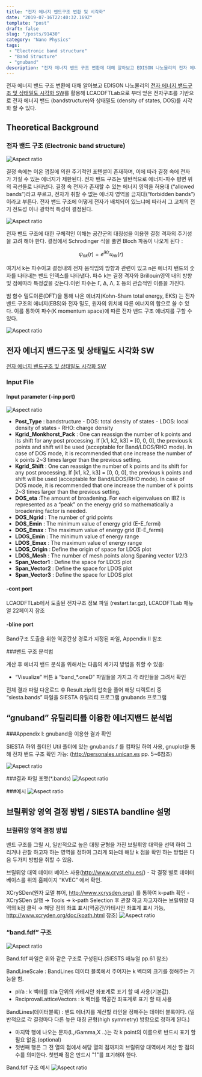 ```yaml
---
title: "전자 에너지 밴드구조 변환 및 시각화"
date: "2019-07-16T22:40:32.169Z"
template: "post"
draft: false
slug: "/posts/91430"
category: "Nano Physics"
tags: 
 - "Electronic band structure"
 - "Band Structure"
 - "gnuband"
description: "전자 에너지 밴드 구조 변환에 대해 알아보고 EDISON 나노물리의 전자 에너지 밴드구조 및 상태밀도 시각화 SW를 활용해 LCAODFTLab으로 부터 얻은 전자구조를 기반으로 전자 에너지 밴드 (bandstructure)와 상태밀도 (density of states, DOS)를 시각화 할 수 있다."
---
```


전자 에너지 밴드 구조 변환에 대해 알아보고 EDISON 나노물리의 [전자 에너지 밴드구조 및 상태밀도 시각화 SW](https://www.edison.re.kr/web/nano/scienceappstore/-/scienceapp/BAND_DOSLab/1-0-1/view)를 활용해 LCAODFTLab으로 부터 얻은 전자구조를 기반으로 전자 에너지 밴드 (bandstructure)와 상태밀도 (density of states, DOS)를 시각화 할 수 있다.

## Theoretical Background
### 전자 밴드 구조 (Electronic band structure)

![Aspect ratio](/media/POST/9143/0.jpg)

결정 속에는 이온 껍질에 의한 주기적인 포텐셜이 존재하며, 이에 따라 결정 속에 전자 가 가질 수 있는 에너지가 제한된다. 전자 밴드 구조는 일반적으로 에너지-파수 평면 위의 곡선들로 나타낸다. 결정 속 전자가 존재할 수 있는 에너지 영역을 허용대 (“allowed bands”)라고 부르고, 전자가 취할 수 없는 에너지 영역을 금지대(“forbidden bands”)이라고 부른다. 전자 밴드 구조에 어떻게 전자가 배치되어 있느냐에 따라서 그 고체의 전기 전도성 이나 광학적 특성이 결정된다.

![Aspect ratio](/media/POST/9143/1.jpg)

전자 밴드 구조에 대한 구체적인 이해는 공간군의 대칭성을 이용한 결정 격자의 주기성 을 고려 해야 한다. 결정에서 Schrodinger 식을 풀면 Bloch 파동이 나오게 된다 :

$$
\psi_{n k}(r)=e^{i K r} u_{n k}(r)
$$

여기서 k는 파수이고 결정내의 전자 움직임의 방향과 관련이 있고 n은 에너지 밴드의 숫자를 나타내는 밴드 인덱스를 나타낸다. 파수 k는 결정 격자와 Brillouin영역 내의 방향 및 점에따라 특정값을 갖는다.이런 파수는 Γ, Δ, Λ, Σ 등의 관습적인 이름을 가진다.


범 함수 밀도이론(DFT)을 통해 나온 에너지(Kohn-Sham total energy, EKS) 는 전자 밴드 구조의 에너지(EBS)와 전자 밀도, 원자의 위치에 따른 에너지의 합으로 쓸 수 있다. 이를 통하여 파수(K momentum space)에 따른 전자 밴드 구조 에너지를 구할 수 있다.

![Aspect ratio](/media/POST/9143/2.jpg)

## 전자 에너지 밴드구조 및 상태밀도 시각화 SW

[전자 에너지 밴드구조 및 상태밀도 시각화 SW](https://www.edison.re.kr/web/nano/scienceappstore/-/scienceapp/BAND_DOSLab/1-0-1/view)

### Input File

#### Input parameter (-inp port)

![Aspect ratio](/media/POST/9143/input.jpg)

- **Post_Type** : bandstructure - DOS: total density of states - LDOS: local density of states - RHO: charge density
- **Kgrid_Monkhorst_Pack** : One can reassign the number of k points and its shift for any post processing. If [k1, k2, k3] = [0, 0, 0], the previous k points and shift will be used (acceptable for Band/LDOS/RHO mode). In case of DOS mode, it is recommended that one increase the number of k points 2~3 times larger than the previous setting. 
- **Kgrid_Shift** : One can reassign the number of k points and its shift for any post processing. If [k1, k2, k3] = [0, 0, 0], the previous k points and shift will be used (acceptable for Band/LDOS/RHO mode). In case of DOS mode, it is recommended that one increase the number of k points 2~3 times larger than the previous setting. 
- **DOS_eta** :The amount of broadening. For each eigenvalues on IBZ is represented as a “peak” on the energy grid so mathematically a broadening factor is needed.
- **DOS_Ngrid** : The number of grid points
- **DOS_Emin** : The minimum value of energy grid (E-E_fermi)
- **DOS_Emax** : The maximum value of energy grid (E-E_fermi)
- **LDOS_Emin** : The minimum value of energy range
- **LDOS_Emax** : The maximum value of energy range
- **LDOS_Origin** : Define the origin of space for LDOS plot
- **LDOS_Mesh** : The number of mesh points along Spaning vector 1/2/3
- **Span_Vector1** : Define the space for LDOS plot
- **Span_Vector2** : Define the space for LDOS plot
- **Span_Vector3** : Define the space for LDOS plot

#### -cont port 

LCAODFTLab에서 도출된 전자구조 정보 파일 (restart.tar.gz), LCAODFTLab 매뉴얼 22페이지 참조

#### -bline port
Band구조 도출을 위한 역공간상 경로가 지정된 파일, Appendix II 참조

###밴드 구조 분석법

계산 후 에너지 밴드 분석을 위해서는 다음의 세가지 방법을 취할 수 있음:

- “Visualize” 버튼 à “band_*.oneD” 파일들을 가지고 각 라인들을 그려서 확인

전체 결과 파일 다운로드 후 Result.zip의 압축을 풀어 해당 디렉토리 중 “siesta.bands” 파일을 SIESTA 유틸리티 프로그램 gnubands 프로그램


## “gnuband” 유틸리티를 이용한 에너지밴드 분석법

###Appendix I: gnuband을 이용한 결과 확인

SIESTA 하위 폴더인 Util 폴더에 있는 gnubands.f 를 컴파일 하여 사용, gnuplot을 통해 전자 밴드 구조 확인 가능: (http://personales.unican.es pp. 5~6참조)

![Aspect ratio](/media/POST/9143/4.jpg)

###결과 파일 포맷(*.bands)
![Aspect ratio](/media/POST/9143/5.jpg)

###예시
![Aspect ratio](/media/POST/9143/6.jpg)

## 브릴뤼앙 영역 결정 방법 / SIESTA bandline 설명

### 브릴뤼앙 영역 결정 방법

밴드 구조를 그릴 시, 일반적으로 높은 대칭 균형을 가진 브릴뤼앙 대역을 선택 하여 그 리거나 관찰 하고자 하는 영역을 정하여 그리게 되는데 해당 k 점을 확인 하는 방법은 다음 두가지 방법을 취할 수 있음.

브릴뤼앙 대역 데이터 베이스 사용(http://www.cryst.ehu.es/)
    - 각 결정 별로 데이터 베이스를 위의 홈페이지 “KVEC” 에서 확인.

XCrySDen(원자 모델 뷰어, http://www.xcrysden.org/) 를 통하여 k-path 확인
    - XCrySDen 실행 $\rightarrow$ Tools $\rightarrow$ k-path Selection 후 관찰 하고 자고자하는 브릴뤼양 대역의 k점 클릭 $\rightarrow$ 해당 점의 좌표 표시(역공간/카테시안 좌표계 표시 가능, http://www.xcryden.org/doc/kpath.html 참조)
![Aspect ratio](/media/POST/9143/7.jpg)

### “band.fdf” 구조
![Aspect ratio](/media/POST/9143/8.jpg)

Band.fdf 파일은 위와 같은 구조로 구성된다.(SIESTS 매뉴얼 pp.61 참조)

BandLineScale : BandLines 데이터 블록에서 주어지는 k 벡터의 크기를 정해주는 기능을 함.

- pl/a : k 벡터를 $\pi / \mathbf{a}$ 단위의 카테시안 좌표계로 표기 할 때 사용(기본값).
- ReciprovalLatticeVectors : k 벡터를 역공간 좌표계로 표기 할 때 사용

BandLines(데이터블록) : 밴드 에너지를 계산할 라인을 정해주는 데이터 블록이다. (일반적으로 각 결정마다 다른 높은 대칭 균형(high symmetry) 방향으로 정하게 된다.) 
- 마지막 행에 나오는 문자(L,/Gamma,X ..)는 각 k point의 이름으로 반드시 표기 할 필요 없음.(optional)
- 첫번째 행은 그 전 열의 점에서 해당 열의 점까지의 브릴뤼양 대역에서 계산 할 점의 수를 의미한다. 첫번째 점은 만드시 "1"를 표기해야 한다.


 Band.fdf 구조 예시
 ![Aspect ratio](/media/POST/9143/9.jpg)

